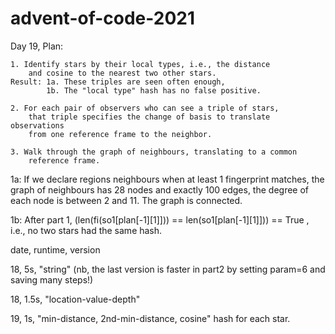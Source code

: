 # advent-of-code-2021

Day 19, Plan: 

    1. Identify stars by their local types, i.e., the distance
        and cosine to the nearest two other stars.
    Result: 1a. These triples are seen often enough,
            1b. The "local type" hash has no false positive.
    
    2. For each pair of observers who can see a triple of stars,
        that triple specifies the change of basis to translate observations 
        from one reference frame to the neighbor.
        
    3. Walk through the graph of neighbours, translating to a common
        reference frame.

1a: If we declare regions neighbours when at least 1 fingerprint matches, 
    the graph of neighbours has 28 nodes and exactly 100 edges,
    the degree of each node is between 2 and 11. 
    The graph is connected.
        
1b: After part 1, (len(fi(so1[plan[-1][1]])) == len(so1[plan[-1][1]])) == True ,
    i.e., no two stars had the same hash.




date, runtime, version

18,     5s,    "string" (nb, the last version is faster in part2 by setting param=6 and saving many steps!)

18,     1.5s,  "location-value-depth"

19,     1s,    "min-distance, 2nd-min-distance, cosine" hash for each star.
